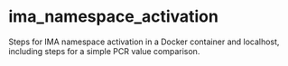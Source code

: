 # ima_namespace_activation
Steps for IMA namespace activation in a Docker container and localhost, including steps for a simple PCR value comparison.
